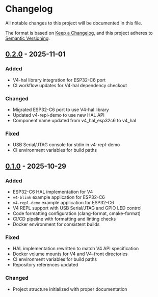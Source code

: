# Changelog

All notable changes to this project will be documented in this file.

The format is based on [Keep a Changelog](https://keepachangelog.com/en/1.0.0/),
and this project adheres to [Semantic Versioning](https://semver.org/spec/v2.0.0.html).

## [0.2.0] - 2025-11-01

### Added
- V4-hal library integration for ESP32-C6 port
- CI workflow updates for V4-hal dependency checkout

### Changed
- Migrated ESP32-C6 port to use V4-hal library
- Updated v4-repl-demo to use new HAL API
- Component name updated from v4_hal_esp32c6 to v4_hal

### Fixed
- USB Serial/JTAG console for stdin in v4-repl-demo
- CI environment variables for build paths

## [0.1.0] - 2025-10-29

### Added
- ESP32-C6 HAL implementation for V4
- `v4-blink` example application for ESP32-C6
- `v4-repl-demo` example application for ESP32-C6
- V4 REPL support with USB Serial/JTAG and GPIO LED control
- Code formatting configuration (clang-format, cmake-format)
- CI/CD pipeline with formatting and linting checks
- Docker environment for consistent builds

### Fixed
- HAL implementation rewritten to match V4 API specification
- Docker volume mounts for V4 and V4-front directories
- CI environment variables for build paths
- Repository references updated

### Changed
- Project structure initialized with proper documentation

[0.2.0]: https://github.com/kirisaki/V4-ports/releases/tag/v0.2.0
[0.1.0]: https://github.com/kirisaki/V4-ports/releases/tag/v0.1.0
